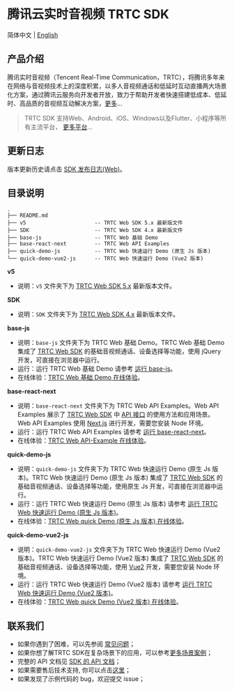 # 腾讯云实时音视频 TRTC SDK

简体中文 | [English](./README.md)

## 产品介绍

腾讯实时音视频（Tencent Real-Time Communication，TRTC），将腾讯多年来在网络与音视频技术上的深度积累，以多人音视频通话和低延时互动直播两大场景化方案，通过腾讯云服务向开发者开放，致力于帮助开发者快速搭建低成本、低延时、高品质的音视频互动解决方案，[更多](https://cloud.tencent.com/document/product/647/16788)...

> TRTC SDK 支持Web、Android、iOS、Windows以及Flutter、小程序等所有主流平台， [更多平台](https://github.com/LiteAVSDK?q=TRTC_&type=all&sort=)...

## 更新日志

版本更新历史请点击 [SDK 发布日志(Web)](https://cloud.tencent.com/document/product/647/38958)。

## 目录说明

```
.
├── README.md
├── v5                      -- TRTC Web SDK 5.x 最新版文件
├── SDK                     -- TRTC Web SDK 4.x 最新版文件
├── base-js                 -- TRTC Web 基础 Demo
├── base-react-next         -- TRTC Web API Examples
├── quick-demo-js           -- TRTC Web 快速运行 Demo (原生 Js 版本)
└── quick-demo-vue2-js      -- TRTC Web 快速运行 Demo (Vue2 版本)
```

**v5**

- 说明：`v5` 文件夹下为 [TRTC Web SDK 5.x](https://www.npmjs.com/package/trtc-sdk-v5) 最新版本文件。

**SDK**

- 说明：`SDK` 文件夹下为 [TRTC Web SDK 4.x](https://www.npmjs.com/package/trtc-js-sdk) 最新版本文件。

**base-js**

- 说明：`base-js` 文件夹下为 TRTC Web 基础 Demo。TRTC Web 基础 Demo 集成了 [TRTC Web SDK](https://www.npmjs.com/package/trtc-js-sdk) 的基础音视频通话、设备选择等功能，使用 jQuery 开发，可直接在浏览器中运行。
- 运行：运行 TRTC Web 基础 Demo 请参考 [运行 base-js](https://github.com/LiteAVSDK/TRTC_Web/tree/main/base-js)。
- 在线体验：[TRTC Web 基础 Demo 在线体验](https://web.sdk.qcloud.com/trtc/webrtc/demo/latest/official-demo/index.html)。

**base-react-next**

- 说明：`base-react-next` 文件夹下为 TRTC Web API Examples。Web API Examples 展示了 [TRTC Web SDK](https://www.npmjs.com/package/trtc-js-sdk) 中 [API 接口](https://web.sdk.qcloud.com/trtc/webrtc/doc/zh-cn/Client.html) 的使用方法和应用场景。Web API Examples 使用 [Next.js](https://www.nextjs.cn/) 进行开发，需要您安装 Node 环境。
- 运行：运行 TRTC Web API Examples 请参考 [运行 base-react-next](https://github.com/LiteAVSDK/TRTC_Web/tree/main/base-react-next)。
- 在线体验：[TRTC Web API-Example 在线体验](https://web.sdk.qcloud.com/trtc/webrtc/demo/api-sample/basic-rtc.html)。

**quick-demo-js**

- 说明：`quick-demo-js` 文件夹下为 TRTC Web 快速运行 Demo (原生 Js 版本)。TRTC Web 快速运行 Demo (原生 Js 版本) 集成了 [TRTC Web SDK](https://www.npmjs.com/package/trtc-js-sdk) 的基础音视频通话、设备选择等功能，使用原生 Js 开发，可直接在浏览器中运行。
- 运行：运行 TRTC Web 快速运行 Demo (原生 Js 版本) 请参考 [运行 TRTC Web 快速运行 Demo (原生 Js 版本)](https://github.com/LiteAVSDK/TRTC_Web/tree/main/quick-demo-js)。
- 在线体验：[TRTC Web quick Demo (原生 Js 版本) 在线体验](https://web.sdk.qcloud.com/trtc/webrtc/demo/quick-demo-js/index.html)。

**quick-demo-vue2-js**

- 说明：`quick-demo-vue2-js` 文件夹下为 TRTC Web 快速运行 Demo (Vue2 版本)。TRTC Web 快速运行 Demo (Vue2 版本) 集成了 [TRTC Web SDK](https://www.npmjs.com/package/trtc-js-sdk) 的基础音视频通话、设备选择等功能，使用 [Vue2](https://cn.vuejs.org/index.html) 开发，需要您安装 Node 环境。
- 运行：运行 TRTC Web 快速运行 Demo (Vue2 版本) 请参考 [运行 TRTC Web 快速运行 Demo (Vue2 版本)](https://github.com/LiteAVSDK/TRTC_Web/tree/main/quick-demo-vue2-js)。
- 在线体验：[TRTC Web quick Demo (Vue2 版本) 在线体验](https://web.sdk.qcloud.com/trtc/webrtc/demo/quick-demo-vue2-js/index.html)。


## 联系我们

- 如果你遇到了困难，可以先参阅 [常见问题](https://cloud.tencent.com/document/product/647/43018)；
- 如果你想了解TRTC SDK在复杂场景下的应用，可以参考[更多场景案例](https://cloud.tencent.com/document/product/647/57486)；
- 完整的 API 文档见 [SDK 的 API 文档](https://web.sdk.qcloud.com/trtc/webrtc/doc/zh-cn/index.html)；
- 如果需要售后技术支持, 你可以点击[这里](https://cloud.tencent.com/document/product/647/19906)；
- 如果发现了示例代码的 bug，欢迎提交 issue；

